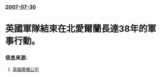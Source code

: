 ### [2007-07-30](/news/2007/07/30/index.md)

##### 
# 英國軍隊結束在北愛爾蘭長達38年的軍事行動。




### 信息来源:

1. [英國廣播公司](http://news.bbc.co.uk/2/hi/uk_news/northern_ireland/6923342.stm)
